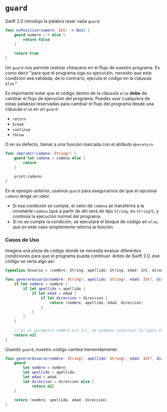 # `guard`

Swift 2.0 introdujo la palabra reser vada `guard`. 

```swift
func esPositivo(numero: Int) -> Bool {
    guard numero > 0 else {
        return false
    }
    
    return true
}
```

Un `guard` nos permite realizar chequeos en el flujo de nuestro programa. Es como decir "para que el programa siga su ejecución, necesito que esta condición sea validada, de lo contrario, ejecuta el código en la cláusula `else`."

Es importante notar que el código dentro de la cláusula `else` **debe** de cambiar el flujo de ejecución del programa. Puedes usar cualquiera de estas palabras reservadas para cambiar el flujo del programa desde una cláusula `else` en un `guard`:

* `return`
* `break`
* `continue`
* `throw`

O en su defecto, llamar a una función marcada con el atributo `@noreturn`.

```swift
func imprimir(cadena: String?) {
    guard let cadena = cadena else {
        return
    }
    
    print(cadena)
}
```


En el ejemplo anterior, usamos `guard` para asegurarnos de que el opcional `cadena` tenga un valor. 

* Si esa condición se cumple, el valor de `cadena` se transferirá a la constante `cadena` (que a partir de ahí será de tipo `String`, no `String?`), y continúa la ejecución normal del programa.
* Si no se cumple la condición, se ejecutará el bloque de código en `else`, que en este caso simplemente retorna la función.


### Casos de Uso

Imagina una pieza de código donde se necesita evaluar diferentes condiciones para que el programa pueda continuar. Antes de Swift 2.0, ese código se vería algo así:

```swift
typealias Usuario = (nombre: String, apellido: String, edad: Int, direccion: String)

func generarUsuario(nombre: String?, apellido: String?, edad: Int?, direccion: String?) -> Usuario? {
    if let nombre = nombre {
        if let apellido = apellido {
            if let edad = edad {
                if let direccion = direccion {
                    return (nombre, apellido, edad, direccion)
                }
            }
        }
    }
    
    // Si el parámetro nombre era nil, no podemos construir la tupla Usuario
    return nil
}
```

Usando `guard`, nuestro código cambia tremendamente:

```swift
func generarUsuario(nombre: String?, apellido: String?, edad: Int?, direccion: String?) -> Usuario? {
    guard
        let nombre = nombre,
        let apellido = apellido,
        let edad = edad,
        let direccion = direccion else {
            return nil
    }
    
    return (nombre, apellido, edad, direccion)
}
```
 